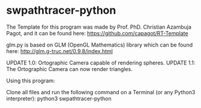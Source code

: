 # swpathtracer-python

The Template for this program was made by Prof. PhD. Christian Azambuja Pagot, and it can be found here:
https://github.com/capagot/RT-Template

glm.py is based on GLM (OpenGL Mathematics) library which can be found here:
http://glm.g-truc.net/0.9.8/index.html

UPDATE 1.0: Ortographic Camera capable of rendering spheres.
UPDATE 1.1: The Ortographic Camera can now render triangles.


Using this program:

Clone all files and run the following command on a Terminal (or any Python3 interpreter):
python3 swpathtracer-python